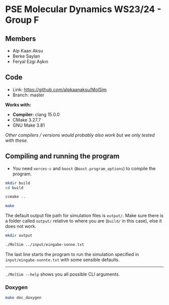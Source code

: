 # PSE Molecular Dynamics WS23/24 - Group F

## Members
- Alp Kaan Aksu
- Berke Saylan
- Feryal Ezgi Aşkın

## Code
- Link:     https://github.com/alpkaanaksu/MolSim
- Branch:   master

**Works with:**
- **Compiler:** clang 15.0.0
- CMake 3.27.7
- GNU Make 3.81

*Other compilers / versions would probably also work but we only tested with these.*


## Compiling and running the program

- You need `xerces-c` and `boost` (`Boost.program_options`) to compile the program.

```bash
mkdir build
cd build
```

```bash
ccmake ..
```

```bash
make
```

The default output file path for simulation files is `output/`. Make sure there is a folder called `output/` relative to where you are (`build/` in this case), else it does not work.

```bash
mkdir output
```

```bash
./MolSim ../input/eingabe-sonne.txt
```

The last line starts the program to run the simulation specified in `input/eingabe-sonnte.txt` with some sensible defaults. 

---

`./MolSim --help` shows you all possible CLI arguments.

### Doxygen

```bash
make doc_doxygen
```